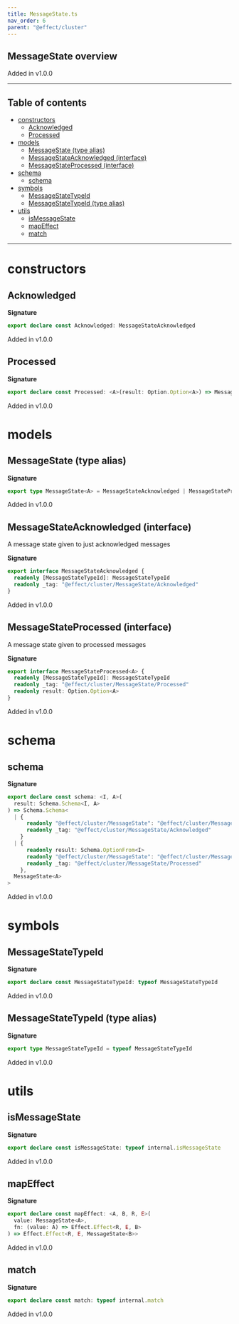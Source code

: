 ```yaml
---
title: MessageState.ts
nav_order: 6
parent: "@effect/cluster"
---
```


## MessageState overview

Added in v1.0.0

---

<h2 class="text-delta">Table of contents</h2>

- [constructors](#constructors)
  - [Acknowledged](#acknowledged)
  - [Processed](#processed)
- [models](#models)
  - [MessageState (type alias)](#messagestate-type-alias)
  - [MessageStateAcknowledged (interface)](#messagestateacknowledged-interface)
  - [MessageStateProcessed (interface)](#messagestateprocessed-interface)
- [schema](#schema)
  - [schema](#schema-1)
- [symbols](#symbols)
  - [MessageStateTypeId](#messagestatetypeid)
  - [MessageStateTypeId (type alias)](#messagestatetypeid-type-alias)
- [utils](#utils)
  - [isMessageState](#ismessagestate)
  - [mapEffect](#mapeffect)
  - [match](#match)

---

# constructors

## Acknowledged

**Signature**

```ts
export declare const Acknowledged: MessageStateAcknowledged
```

Added in v1.0.0

## Processed

**Signature**

```ts
export declare const Processed: <A>(result: Option.Option<A>) => MessageStateProcessed<A>
```

Added in v1.0.0

# models

## MessageState (type alias)

**Signature**

```ts
export type MessageState<A> = MessageStateAcknowledged | MessageStateProcessed<A>
```

Added in v1.0.0

## MessageStateAcknowledged (interface)

A message state given to just acknowledged messages

**Signature**

```ts
export interface MessageStateAcknowledged {
  readonly [MessageStateTypeId]: MessageStateTypeId
  readonly _tag: "@effect/cluster/MessageState/Acknowledged"
}
```

Added in v1.0.0

## MessageStateProcessed (interface)

A message state given to processed messages

**Signature**

```ts
export interface MessageStateProcessed<A> {
  readonly [MessageStateTypeId]: MessageStateTypeId
  readonly _tag: "@effect/cluster/MessageState/Processed"
  readonly result: Option.Option<A>
}
```

Added in v1.0.0

# schema

## schema

**Signature**

```ts
export declare const schema: <I, A>(
  result: Schema.Schema<I, A>
) => Schema.Schema<
  | {
      readonly "@effect/cluster/MessageState": "@effect/cluster/MessageState"
      readonly _tag: "@effect/cluster/MessageState/Acknowledged"
    }
  | {
      readonly result: Schema.OptionFrom<I>
      readonly "@effect/cluster/MessageState": "@effect/cluster/MessageState"
      readonly _tag: "@effect/cluster/MessageState/Processed"
    },
  MessageState<A>
>
```

Added in v1.0.0

# symbols

## MessageStateTypeId

**Signature**

```ts
export declare const MessageStateTypeId: typeof MessageStateTypeId
```

Added in v1.0.0

## MessageStateTypeId (type alias)

**Signature**

```ts
export type MessageStateTypeId = typeof MessageStateTypeId
```

Added in v1.0.0

# utils

## isMessageState

**Signature**

```ts
export declare const isMessageState: typeof internal.isMessageState
```

Added in v1.0.0

## mapEffect

**Signature**

```ts
export declare const mapEffect: <A, B, R, E>(
  value: MessageState<A>,
  fn: (value: A) => Effect.Effect<R, E, B>
) => Effect.Effect<R, E, MessageState<B>>
```

Added in v1.0.0

## match

**Signature**

```ts
export declare const match: typeof internal.match
```

Added in v1.0.0
